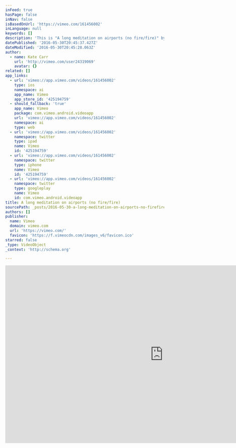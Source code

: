 ```yaml
---
inFeed: true
hasPage: false
inNav: false
isBasedOnUrl: 'https://vimeo.com/161456002'
inLanguage: null
keywords: []
description: 'This is "A long meditation on airports (no fire/fire)" by on Vimeo, the home for high quality videos and the people who love them.'
datePublished: '2016-05-30T20:45:37.427Z'
dateModified: '2016-05-30T20:45:28.063Z'
author:
  - name: Kate Carr
    url: 'http://vimeo.com/user24319069'
    avatar: {}
related: []
app_links:
  - url: 'vimeo://app.vimeo.com/videos/161456002'
    type: ios
    namespace: ai
    app_name: Vimeo
    app_store_id: '425194759'
  - should_fallback: 'true'
    app_name: Vimeo
    package: com.vimeo.android.videoapp
    url: 'vimeo://app.vimeo.com/videos/161456002'
    namespace: ai
    type: web
  - url: 'vimeo://app.vimeo.com/videos/161456002'
    namespace: twitter
    type: ipad
    name: Vimeo
    id: '425194759'
  - url: 'vimeo://app.vimeo.com/videos/161456002'
    namespace: twitter
    type: iphone
    name: Vimeo
    id: '425194759'
  - url: 'vimeo://app.vimeo.com/videos/161456002'
    namespace: twitter
    type: googleplay
    name: Vimeo
    id: com.vimeo.android.videoapp
title: A long meditation on airports (no fire/fire)
sourcePath: _posts/2016-05-30-a-long-meditation-on-airports-no-firefire.md
authors: []
publisher:
  name: Vimeo
  domain: vimeo.com
  url: 'https://vimeo.com/'
  favicon: 'https://f.vimeocdn.com/images_v6/favicon.ico'
starred: false
_type: VideoObject
_context: 'http://schema.org'

---
```

<iframe src="https://cdn.embedly.com/widgets/media.html?src=https%3A%2F%2Fplayer.vimeo.com%2Fvideo%2F161456002&amp;url=https%3A%2F%2Fvimeo.com%2F161456002&amp;image=http%3A%2F%2Fi.vimeocdn.com%2Fvideo%2F563692001_1280.jpg&amp;key=b7d04c9b404c499eba89ee7072e1c4f7&amp;type=text%2Fhtml&amp;schema=vimeo" width="1000" height="563" scrolling="no" frameborder="0" allowfullscreen="" style=""></iframe>